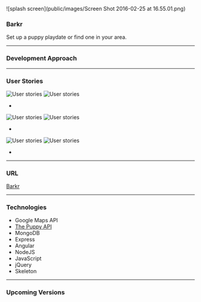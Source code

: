 ![splash screen](public/images/Screen Shot 2016-02-25 at 16.55.01.png)

### Barkr

Set up a puppy playdate or find one in your area.

---

### Development Approach



---

### User Stories

![User stories]()
![User stories]()

* 

![User stories]()
![User stories]()

* 
![User stories]()
![User stories]()

* 

---

### URL

[Barkr](https://boiling-hamlet-49732.herokuapp.com/)

---

### Technologies

* Google Maps API
* [The Puppy API](http://www.thepuppyapi.com/)
* MongoDB
* Express
* Angular
* NodeJS
* JavaScript
* jQuery
* Skeleton 


---

### Upcoming Versions

